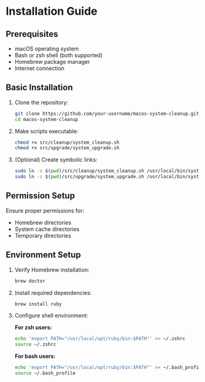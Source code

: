 # Installation Guide

## Prerequisites

- macOS operating system
- Bash or zsh shell (both supported)
- Homebrew package manager
- Internet connection

## Basic Installation

1. Clone the repository:

   ```bash
   git clone https://github.com/your-username/macos-system-cleanup.git
   cd macos-system-cleanup
   ```

2. Make scripts executable:

   ```bash
   chmod +x src/cleanup/system_cleanup.sh
   chmod +x src/upgrade/system_upgrade.sh
   ```

3. (Optional) Create symbolic links:
   ```bash
   sudo ln -s $(pwd)/src/cleanup/system_cleanup.sh /usr/local/bin/system_cleanup
   sudo ln -s $(pwd)/src/upgrade/system_upgrade.sh /usr/local/bin/system_upgrade
   ```

## Permission Setup

Ensure proper permissions for:

- Homebrew directories
- System cache directories
- Temporary directories

## Environment Setup

1. Verify Homebrew installation:

   ```bash
   brew doctor
   ```

2. Install required dependencies:

   ```bash
   brew install ruby
   ```

3. Configure shell environment:

   **For zsh users:**

   ```bash
   echo 'export PATH="/usr/local/opt/ruby/bin:$PATH"' >> ~/.zshrc
   source ~/.zshrc
   ```

   **For bash users:**

   ```bash
   echo 'export PATH="/usr/local/opt/ruby/bin:$PATH"' >> ~/.bash_profile
   source ~/.bash_profile
   ```
